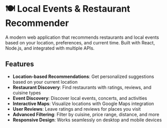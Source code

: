 # 🍽️ Local Events & Restaurant Recommender

A modern web application that recommends restaurants and local events based on your location, preferences, and current time. Built with React, Node.js, and integrated with multiple APIs.

## Features

- **Location-based Recommendations**: Get personalized suggestions based on your current location
- **Restaurant Discovery**: Find restaurants with ratings, reviews, and cuisine types
- **Event Discovery**: Discover local events, concerts, and activities
- **Interactive Maps**: Visualize locations with Google Maps integration
- **User Reviews**: Leave ratings and reviews for places you visit
- **Advanced Filtering**: Filter by cuisine, price range, distance, and more
- **Responsive Design**: Works seamlessly on desktop and mobile devices
